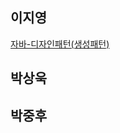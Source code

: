 ## 이지영
[자바-디자인패턴(생성패턴)](https://velog.io/@jiyoungzero/%EC%8B%B1%EA%B8%80%ED%86%A4-%ED%8C%A9%ED%86%A0%EB%A6%AC-%ED%8C%A8%ED%84%B4#2-%ED%8C%A9%ED%86%A0%EB%A6%AC-%ED%8C%A8%ED%84%B4)

## 박상욱

## 박중후
